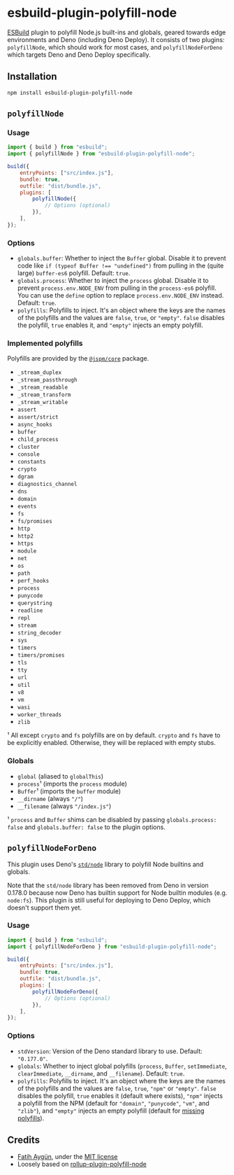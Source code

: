 # esbuild-plugin-polyfill-node

[ESBuild](https://esbuild.github.io/) plugin to polyfill Node.js built-ins and globals, geared towards edge environments and Deno (including Deno Deploy). It consists of two plugins: `polyfillNode`, which should work for most cases, and `polyfillNodeForDeno` which targets Deno and Deno Deploy specifically.

## Installation

```sh
npm install esbuild-plugin-polyfill-node
```

## `polyfillNode`

### Usage

```js
import { build } from "esbuild";
import { polyfillNode } from "esbuild-plugin-polyfill-node";

build({
	entryPoints: ["src/index.js"],
	bundle: true,
	outfile: "dist/bundle.js",
	plugins: [
		polyfillNode({
			// Options (optional)
		}),
	],
});
```

### Options

- `globals.buffer`: Whether to inject the `Buffer` global. Disable it to prevent code like `if (typeof Buffer !== "undefined")` from pulling in the (quite large) `buffer-es6` polyfill. Default: `true`.
- `globals.process`: Whether to inject the `process` global. Disable it to prevent `process.env.NODE_ENV` from pulling in the `process-es6` polyfill. You can use the `define` option to replace `process.env.NODE_ENV` instead. Default: `true`.
- `polyfills`: Polyfills to inject. It's an object where the keys are the names of the polyfills and the values are `false`, `true`, or `"empty"`. `false` disables the polyfill, `true` enables it, and `"empty"` injects an empty polyfill.

### Implemented polyfills

Polyfills are provided by the [`@jspm/core`](https://github.com/jspm/jspm-core/) package.

- `_stream_duplex`
- `_stream_passthrough`
- `_stream_readable`
- `_stream_transform`
- `_stream_writable`
- `assert`
- `assert/strict`
- `async_hooks`
- `buffer`
- `child_process`
- `cluster`
- `console`
- `constants`
- `crypto`
- `dgram`
- `diagnostics_channel`
- `dns`
- `domain`
- `events`
- `fs`
- `fs/promises`
- `http`
- `http2`
- `https`
- `module`
- `net`
- `os`
- `path`
- `perf_hooks`
- `process`
- `punycode`
- `querystring`
- `readline`
- `repl`
- `stream`
- `string_decoder`
- `sys`
- `timers`
- `timers/promises`
- `tls`
- `tty`
- `url`
- `util`
- `v8`
- `vm`
- `wasi`
- `worker_threads`
- `zlib`

¹ All except `crypto` and `fs` polyfills are on by default. `crypto` and `fs` have to be explicitly enabled. Otherwise, they will be replaced with empty stubs.

### Globals

- `global` (aliased to `globalThis`)
- `process`¹ (imports the `process` module)
- `Buffer`¹ (imports the `buffer` module)
- `__dirname` (always `"/"`)
- `__filename` (always `"/index.js"`)

¹ `process` and `Buffer` shims can be disabled by passing `globals.process: false` and `globals.buffer: false` to the plugin options.

## `polyfillNodeForDeno`

This plugin uses Deno's [`std/node`](https://deno.land/std@0.177.0/node) library to polyfill Node builtins and globals.

Note that the `std/node` library has been removed from Deno in version 0.178.0 because now Deno has builtin support for Node builtin modules (e.g. `node:fs`). This plugin is still useful for deploying to Deno Deploy, which doesn't support them yet.

### Usage

```js
import { build } from "esbuild";
import { polyfillNodeForDeno } from "esbuild-plugin-polyfill-node";

build({
	entryPoints: ["src/index.js"],
	bundle: true,
	outfile: "dist/bundle.js",
	plugins: [
		polyfillNodeForDeno({
			// Options (optional)
		}),
	],
});
```

### Options

- `stdVersion`: Version of the Deno standard library to use. Default: `"0.177.0"`.
- `globals`: Whether to inject global polyfills (`process`, `Buffer`, `setImmediate`, `clearImmediate`, `__dirname`, and `__filename`). Default: `true`.
- `polyfills`: Polyfills to inject. It's an object where the keys are the names of the polyfills and the values are `false`, `true`, `"npm"` or `"empty"`. `false` disables the polyfill, `true` enables it (default where exists), `"npm"` injects a polyfill from the NPM (default for `"domain"`, `"punycode"`, `"vm"`, and `"zlib"`), and `"empty"` injects an empty polyfill (default for [missing polyfills](#empty-stubs)).

## Credits

- [Fatih Aygün](https://github.com/cyco130), under the [MIT license](./LICENSE)
- Loosely based on [rollup-plugin-polyfill-node](https://github.com/FredKSchott/rollup-plugin-polyfill-node)
